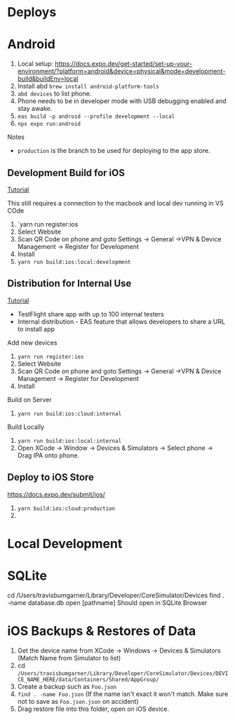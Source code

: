 # Deploys  

# Android

1. Local setup: https://docs.expo.dev/get-started/set-up-your-environment/?platform=android&device=physical&mode=development-build&buildEnv=local
2. Install abd `brew install android-platform-tools`
3. `abd devices` to list phone.
4. Phone needs to be in developer mode with USB debugging enabled and stay awake.
5. `eas build -p android --profile development --local`
6. `npx expo run:android`

Notes
- `production` is the branch to be used for deploying to the app store.

## Development Build for iOS

[Tutorial](https://docs.expo.dev/develop/development-builds/create-a-build/)

This still requires a connection to the macbook and local dev running in VS COde

1. `yarn run register:ios
  1. Select Website
  2. Scan QR Code on phone and goto Settings -> General ->VPN & Device Management -> Register for Development
  3. Install
2. `yarn run build:ios:local:development`

## Distribution for Internal Use

[Tutorial](https://docs.expo.dev/build/internal-distribution/)

- TestFlight share app with up to 100 internal testers
- Internal distribution - EAS feature that allows developers to share a URL to install app

Add new devices
1. `yarn run register:ios`
  1. Select Website
  2. Scan QR Code on phone and goto Settings -> General ->VPN & Device Management -> Register for Development
  3. Install

Build on Server
1. `yarn run build:ios:cloud:internal`

Build Locally
1. `yarn run build:ios:local:internal`
2. Open XCode -> Window -> Devices & Simulators -> Select phone -> Drag IPA onto phone. 

## Deploy to iOS Store

https://docs.expo.dev/submit/ios/

1. `yarn build:ios:cloud:production`
2. 

# Local Development

# SQLite

cd /Users/travisbumgarner/Library/Developer/CoreSimulator/Devices
find . -name database.db
open [pathname]
Should open in SQLite Browser

# iOS Backups & Restores of Data

1. Get the device name from XCode -> Windows -> Devices & Simulators (Match Name from Simulator to list)
2. cd `/Users/travisbumgarner/Library/Developer/CoreSimulator/Devices/DEVICE_NAME_HERE/data/Containers/Shared/AppGroup/`
3. Create a backup such as `Foo.json`
4. `find . -name Foo.json` (If the name isn't exact it won't match. Make sure not to save as `Foo.json.json` on accident)
5. Drag restore file into this folder, open on iOS device.